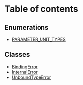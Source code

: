 # Table of contents

## Enumerations

- [PARAMETER\_UNIT\_TYPES](../enums/typings_kernel._internal_.PARAMETER_UNIT_TYPES.md)

## Classes

- [BindingError](../classes/typings_kernel._internal_.BindingError.md)
- [InternalError](../classes/typings_kernel._internal_.InternalError.md)
- [UnboundTypeError](../classes/typings_kernel._internal_.UnboundTypeError.md)
